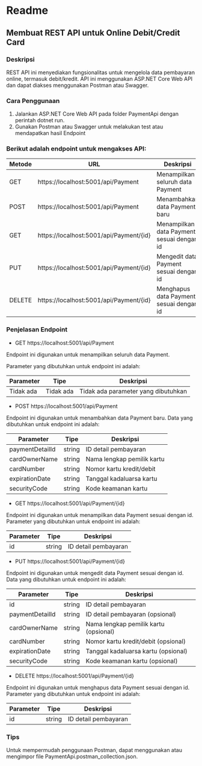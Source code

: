 # Readme

## Membuat REST API untuk Online Debit/Credit Card

### Deskripsi

REST API ini menyediakan fungsionalitas untuk mengelola data pembayaran online, termasuk debit/kredit. API ini menggunakan ASP.NET Core Web API dan dapat diakses menggunakan Postman atau Swagger.

### Cara Penggunaan

1. Jalankan ASP.NET Core Web API pada folder PaymentApi dengan perintah dotnet run.
1. Gunakan Postman atau Swagger untuk melakukan test atau mendapatkan hasil Endpoint

### Berikut adalah endpoint untuk mengakses API:
  
| Metode | URL | Deskripsi |
|---|---|---|
| GET | https://localhost:5001/api/Payment | Menampilkan seluruh data Payment |
| POST | https://localhost:5001/api/Payment | Menambahkan data Payment baru |
| GET | https://localhost:5001/api/Payment/{id} | Menampilkan data Payment sesuai dengan id |
| PUT | https://localhost:5001/api/Payment/{id} | Mengedit data Payment sesuai dengan id |
| DELETE | https://localhost:5001/api/Payment/{id} | Menghapus data Payment sesuai dengan id |



### Penjelasan Endpoint 
- GET https://localhost:5001/api/Payment

Endpoint ini digunakan untuk menampilkan seluruh data Payment. 

Parameter yang dibutuhkan untuk endpoint ini adalah:

| Parameter | Tipe | Deskripsi |
|---|---|---|
| Tidak ada | Tidak ada | Tidak ada parameter yang dibutuhkan |


- POST https://localhost:5001/api/Payment

Endpoint ini digunakan untuk menambahkan data Payment baru. Data yang dibutuhkan untuk endpoint ini adalah:

| Parameter | Tipe | Deskripsi |
|---|---|---|
| paymentDetailId | string | ID detail pembayaran |
| cardOwnerName | string | Nama lengkap pemilik kartu |
| cardNumber | string | Nomor kartu kredit/debit |
| expirationDate | string | Tanggal kadaluarsa kartu |
| securityCode | string | Kode keamanan kartu |


- GET https://localhost:5001/api/Payment/{id}

Endpoint ini digunakan untuk menampilkan data Payment sesuai dengan id. Parameter yang dibutuhkan untuk endpoint ini adalah:

| Parameter |	Tipe | Deskripsi |
|---|---|---|
| id |	string |	ID detail pembayaran |

- PUT https://localhost:5001/api/Payment/{id}

Endpoint ini digunakan untuk mengedit data Payment sesuai dengan id. Data yang dibutuhkan untuk endpoint ini adalah:

| Parameter | Tipe | Deskripsi |
|---|---|---|
| id | string | ID detail pembayaran |
| paymentDetailId | string | ID detail pembayaran (opsional) |
| cardOwnerName | string | Nama lengkap pemilik kartu (opsional) |
| cardNumber | string | Nomor kartu kredit/debit (opsional) |
| expirationDate | string | Tanggal kadaluarsa kartu (opsional) |
| securityCode | string | Kode keamanan kartu (opsional) |


- DELETE https://localhost:5001/api/Payment/{id}

Endpoint ini digunakan untuk menghapus data Payment sesuai dengan id. Parameter yang dibutuhkan untuk endpoint ini adalah:

| Parameter |	Tipe |	Deskripsi |
|---|---|---|
| id |	string |	ID detail pembayaran |

### Tips

Untuk mempermudah penggunaan Postman, dapat menggunakan atau mengimpor file PaymentApi.postman_collection.json.

